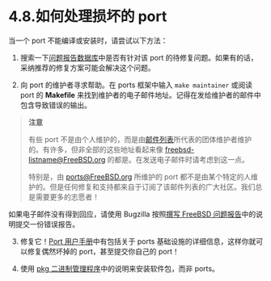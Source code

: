# 4.8.如何处理损坏的 port

当一个 port 不能编译或安装时，请尝试以下方法：

1. 搜索一下[问题报告数据库](https://www.freebsd.org/support/)中是否有针对该 port 的待修复问题。如果有的话，采纳推荐的修复方案可能会解决这个问题。

2. 向 port 的维护者寻求帮助。在 ports 框架中输入 `make maintainer` 或阅读 port 的 **Makefile** 来找到维护者的电子邮件地址。记得在发给维护者的邮件中包含导致错误的输出。

>
> **注意**
>
>有些 port 不是由个人维护的，而是由[邮件列表](https://docs.freebsd.org/en/articles/mailing-list-faq/)所代表的团体维护者维护的。有许多，但非全部的这些地址看起来像 [freebsd-listname@FreeBSD.org](freebsd-listname@FreeBSD.org) 的都是。在发送电子邮件时请考虑到这一点。
>
>特别是，由 [ports@FreeBSD.org](https://docs.freebsd.org/en/articles/problem-reports/) 所维护的 port 都不是由某个特定的人维护的。但是任何修复和支持都来自于订阅了该邮件列表的广大社区。我们总是需要更多的志愿者！

如果电子邮件没有得到回应，请使用 Bugzilla 按照[撰写 FreeBSD 问题报告](https://docs.freebsd.org/en/articles/problem-reports/)中的说明提交一份错误报告。

3. 修复它！[Port 用户手册](https://docs.freebsd.org/en/books/porters-handbook/)中有包括关于 ports 基础设施的详细信息，这样你就可以修复偶然坏掉的 port，甚至提交你自己的 port！

4. 使用 [pkg 二进制管理程序](https://docs.freebsd.org/en/books/handbook/book/#pkgng-intro)中的说明来安装软件包，而非 ports。


